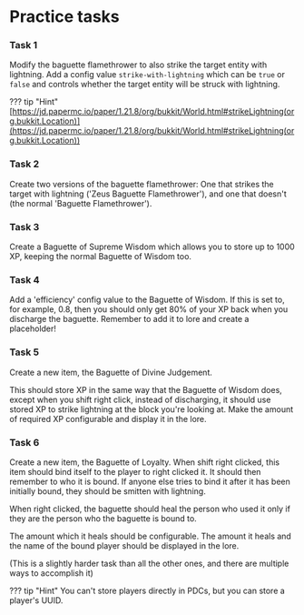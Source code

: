# Practice tasks

### Task 1

Modify the baguette flamethrower to also strike the target entity with lightning. Add a config value `strike-with-lightning` which can be `true` or `false` and controls whether the target entity will be struck with lightning.

??? tip "Hint"
    [https://jd.papermc.io/paper/1.21.8/org/bukkit/World.html#strikeLightning(org.bukkit.Location)](https://jd.papermc.io/paper/1.21.8/org/bukkit/World.html#strikeLightning(org.bukkit.Location))

### Task 2

Create two versions of the baguette flamethrower: One that strikes the target with lightning ('Zeus Baguette Flamethrower'), and one that doesn't (the normal 'Baguette Flamethrower').

### Task 3

Create a Baguette of Supreme Wisdom which allows you to store up to 1000 XP, keeping the normal Baguette of Wisdom too.

### Task 4

Add a 'efficiency' config value to the Baguette of Wisdom. If this is set to, for example, 0.8, then you should only get 80% of your XP back when you discharge the baguette. Remember to add it to lore and create a placeholder!

### Task 5

Create a new item, the Baguette of Divine Judgement. 

This should store XP in the same way that the Baguette of Wisdom does, except when you shift right click, instead of discharging, it should use stored XP to strike lightning at the block you're looking at. Make the amount of required XP configurable and display it in the lore.

### Task 6

Create a new item, the Baguette of Loyalty. When shift right clicked, this item should bind itself to the player to right clicked it. It should then remember to who it is bound. If anyone else tries to bind it after it has been initially bound, they should be smitten with lightning. 

When right clicked, the baguette should heal the person who used it only if they are the person who the baguette is bound to.

The amount which it heals should be configurable. The amount it heals and the name of the bound player should be displayed in the lore.

(This is a slightly harder task than all the other ones, and there are multiple ways to accomplish it)

??? tip "Hint"
    You can't store players directly in PDCs, but you can store a player's UUID.
